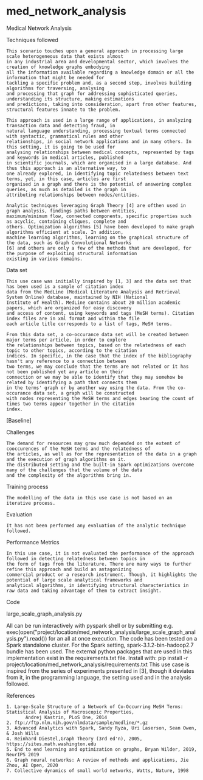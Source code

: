 # med_network_analysis

Medical Network Analysis
 
 
Techniques followed

    This scenario touches upon a general approach in processing large scale heterogeneous data that exists almost
    in any industrial area and developmental sector, which involves the creation of knowledge graphs embodying
    all the information available regarding a knowledge domain or all the information that might be needed for 
    tackling a specific problem and, as a second step, involves building algorithms for traversing, analysing
    and processing that graph for addressing sophisticated queries, understanding its structure, making estimations
    and predictions, taking into consideration, apart from other features, structural features innate to the problem.
	
    This approach is used in a large range of applications, in analyzing transaction data and detecting fraud, in
    natural language understanding, processing textual terms connected with syntactic, grammatical rules and other
    relationships, in social network applications and in many others. In this setting, it is going to be used for
    analysing relationships between medical concepts, represented by tags and keywords in medical articles, published 
    in scientific journals, which are organised in a large database. And thus this approach is an alternative way, to 
    one already explored, in identifying topic relatedness between text terms, yet, in this case, articles are first 
    organised in a graph and there is the potential of answering complex queries, as much as detailed is the graph in
    attributing relationships between nodes/entities.
	
    Analytic techniques leveraging Graph Theory [4] are ofthen used in graph analysis, findings paths between entities, 
    maximum/minimum flow, connected components, specific properties such as acyclic, containing cliques, complete and
    others. Optimization algorithms [5] have been developed to make graph algorithms efficient at scale. In addition,
    machine learning algorithms, learning on the graphical structure of the data, such as Graph Convolutional Networks
    [6] and others are only a few of the methods that are developed, for the purpose of exploiting structural information
    existing in various domains. 	


  
Data set

    This use case was initially inspired by [1, 3] and the data set that has been used is a sample of citation index
    data from the MedLine (Medical Literature Analysis and Retrieval System Online) database, maintained by NIH (National 
    Institute of Health). MedLine contains about 20 million academic papers, which are organized for easy discovery 
    and access of content, using keywords and tags (MeSH terms). Citation index files are in xml format and within the file
    each article title corresponds to a list of tags, MeSH terms.

    From this data set, a co-occurance data set will be created between major terms per article, in order to explore
    the relationships between topics, based on the relatedness of each topic to other topics, according to the citation 
    indices. In specific, in the case that the index of the bibliography hasn't any reference to a connection between 
    two terms, we may conclude that the terms are not related or it has not been published yet any article on their 
    connection or we may be able to identify that they may somehow be related by identifying a path that connects them 
    in the terms' graph or by another way using the data. From the co-occurance data set, a graph will be constructed
    with nodes representing the MeSH terms and edges bearing the count of times two terms appear together in the citation
    index.
	
    

[Baseline]



Challenges

    The demand for resources may grow much depended on the extent of cooccurences of the MeSH terms and the relatedness of 
    the articles, as well as for the representation of the data in a graph and the execution of graph algorithms on it.
    The distributed setting and the built-in Spark optimizations overcome many of the challenges that the volume of the data
    and the complexity of the algorithms bring in.
	
	
	
Training process

    The modelling of the data in this use case is not based on an iterative process.



Evaluation

    It has not been performed any evaluation of the analytic technique followed.
	


Performance Metrics

    In this use case, it is not evaluated the performance of the approach followed in detecting relatedness between topics in  
    the form of tags from the literature. There are many ways to further refine this approach and build an antagonizing
    commercial product or a research instrument. Though, it highlights the potential of large scale analytical frameworks and
    analytical algorithms, in identifying structural characteristics in raw data and taking advantage of them to extract insight.  

	
 
Code

   large_scale_graph_analysis.py
   
   All can be run interactively with pyspark shell or by submitting e.g. exec(open("project/location/med_network_analysis/large_scale_graph_analysis.py").read()) 
   for an all at once execution. The code has been tested on a Spark standalone cluster. For the Spark setting,
   spark-3.1.2-bin-hadoop2.7 bundle has been used.
   The external python packages that are used in this implementation exist in the requirements.txt file. Install with: 
	   pip install -r project/location/med_network_analysis/requirements.txt
   This use case is inspired from the series of experiments presented in [3], though it deviates from it, in the
   programming language, the setting used and in the analysis followed.



References

	1. Large-Scale Structure of a Network of Co-Occurring MeSH Terms: Statistical Analysis of Macroscopic Properties,
     	   Andrej Kastrin, PLoS One, 2014
	2. ftp://ftp.nlm.nih.gov/nlmdata/sample/medline/*.gz
	3. Advanced Analytics with Spark, Sandy Ryza, Uri Laserson, Sean Owen, & Josh Wills
	4. Reinhard Diestel,Graph Theory (3rd ed'n), 2005, https://sites.math.washington.edu 
	5. End to end learning and optimization on graphs, Bryan Wilder, 2019, NeurIPS 2019
	6. Graph neural networks: A review of methods and applications, Jie Zhou, AI Open, 2020
	7. Collective dynamics of small world networks, Watts, Nature, 1998
	
	
	

